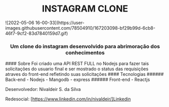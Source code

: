 <h1 align="center">INSTAGRAM CLONE</h1>
![2022-05-06 16-00-33](https://user-images.githubusercontent.com/78504910/167203098-bf29b99d-6cb8-46f7-9cf2-83d7840159d7.gif)

<h3 align="center"> Um clone do instagram desenvolvido para abrimoração dos conhecimentos</h3>
#### Sobre
Foi criado uma API REST FULL no Nodejs para fazer tais solicitações do usuario final e ser mostrado o status das requisições atraves do front-end refletindo suas solicitações
#### Tecnologias
###### Back-end
- Nodejs
- Mangodb
- express
###### Front-end
- Reactjs


Desenvolvedor:
Nivaldeir S. da Silva

Redesocial:
[https://www.linkedin.com/in/nivaldeir/]Linkedin
